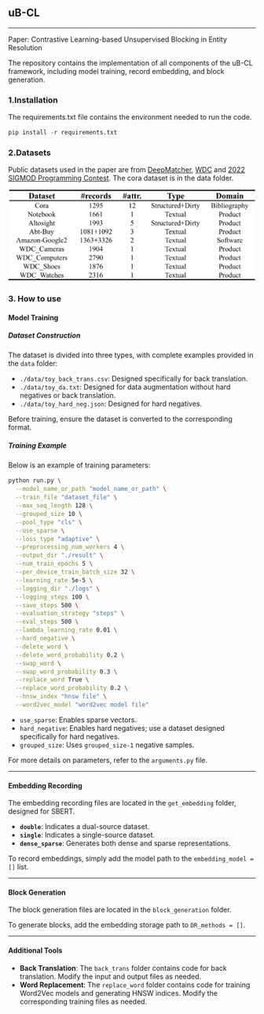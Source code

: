 ## uB-CL

---

Paper: Contrastive Learning-based Unsupervised Blocking in Entity Resolution

The repository contains the implementation of all components of the uB-CL framework, including model training, record embedding, and block generation.

### 1.Installation

The requirements.txt file contains the environment needed to run the code.

```python
pip install -r requirements.txt
```

### 2.Datasets

Public datasets used in the paper are from [DeepMatcher](https://github.com/anhaidgroup/deepmatcher/blob/master/Datasets.md), [WDC](http://webdatacommons.org/largescaleproductcorpus/v2/) and 
[2022 SIGMOD Programming Contest](http://sigmod2022contest.eastus.cloudapp.azure.com). The cora dataset is in the data folder.

![本地图片](./readme_figure/datasets.jpg)

### 3. How to use

#### Model Training

##### Dataset Construction

The dataset is divided into three types, with complete examples provided in the `data` folder:

- `./data/toy_back_trans.csv`: Designed specifically for back translation.
- `./data/toy_da.txt`: Designed for data augmentation without hard negatives or back translation.
- `./data/toy_hard_neg.json`: Designed for hard negatives.

Before training, ensure the dataset is converted to the corresponding format.

##### Training Example

Below is an example of training parameters:

```bash
python run.py \
  --model_name_or_path "model_name_or_path" \
  --train_file "dataset_file" \
  --max_seq_length 128 \
  --grouped_size 10 \
  --pool_type "cls" \
  --use_sparse \
  --loss_type "adaptive" \
  --preprocessing_num_workers 4 \
  --output_dir "./result" \
  --num_train_epochs 5 \
  --per_device_train_batch_size 32 \
  --learning_rate 5e-5 \
  --logging_dir "./logs" \
  --logging_steps 100 \
  --save_steps 500 \
  --evaluation_strategy "steps" \
  --eval_steps 500 \
  --lambda_learning_rate 0.01 \
  --hard_negative \
  --delete_word \
  --delete_word_probability 0.2 \
  --swap_word \
  --swap_word_probability 0.3 \
  --replace_word True \
  --replace_word_probability 0.2 \
  --hnsw_index "hnsw file" \
  --word2vec_model "word2vec model file"
```

- `use_sparse`: Enables sparse vectors.
- `hard_negative`: Enables hard negatives; use a dataset designed specifically for hard negatives.
- `grouped_size`: Uses `grouped_size-1` negative samples.

For more details on parameters, refer to the `arguments.py` file.

---

#### Embedding Recording

The embedding recording files are located in the `get_embedding` folder, designed for SBERT. 

- **`double`**: Indicates a dual-source dataset.
- **`single`**: Indicates a single-source dataset.
- **`dense_sparse`**: Generates both dense and sparse representations.

To record embeddings, simply add the model path to the `embedding_model = []` list.

---

#### Block Generation

The block generation files are located in the `block_generation` folder. 

To generate blocks, add the embedding storage path to `DR_methods = []`.

---

#### Additional Tools

- **Back Translation**: The `back_trans` folder contains code for back translation. Modify the input and output files as needed.
- **Word Replacement**: The `replace_word` folder contains code for training Word2Vec models and generating HNSW indices. Modify the corresponding training files as needed.
